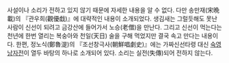 사설이나 소리가 전하고 있지 않기 때문에 자세한 내용을 알 수 없다. 다만 송만재(宋晩載)의 『관우희(觀優戱)』에 대략적인 내용이
소개되었다. 생김새는 그럴듯해도 못난 사람이 신선이 되려고 금강산에 들어가서 노승(老僧)을 만난다. 그리고 신선이 먹는다는 천년에 한번
열리는 복숭아와 천일(天日) 술을 구해 먹었지만 결국 속고 만다는 내용이다. 한편, 정노식(鄭魯湜)의 『조선창극사(朝鮮唱劇史)』에는
가짜신선타령 대신 [숙영낭자전](%EC%88%99%EC%98%81%EB%82%AD%EC%9E%90%EC%A0%84.md)이 열두 바탕의
하나로 소개되어 있다. 소리는 실전(失傳)되어 전하지 않는다.

